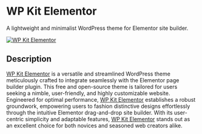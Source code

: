 # WP Kit Elementor

A lightweight and minimalist WordPress theme for Elementor site builder.

<p><a href="https://wpkit.pro/themes/wpkit-elementor"><img src="https://i0.wp.com/themes.svn.wordpress.org/wp-kit-elementor/1.0.3/screenshot.png?w=600&strip=all" alt="WP Kit Elementor"></a></p>

## Description

[WP Kit Elementor](https://wpkit.pro/themes/wpkit-elementor) is a versatile and streamlined WordPress theme meticulously
crafted to integrate seamlessly with the Elementor page builder plugin. This free and open-source theme is tailored for
users seeking a nimble, user-friendly, and highly customizable website. Engineered for optimal performance,
[WP Kit Elementor](https://wpkit.pro/themes/wpkit-elementor) establishes a robust groundwork, empowering users to fashion
distinctive designs effortlessly through the intuitive Elementor drag-and-drop site builder. With its user-centric
simplicity and adaptable features, [WP Kit Elementor](https://wpkit.pro/themes/wpkit-elementor) stands
out as an excellent choice for both novices and seasoned web
creators alike.
